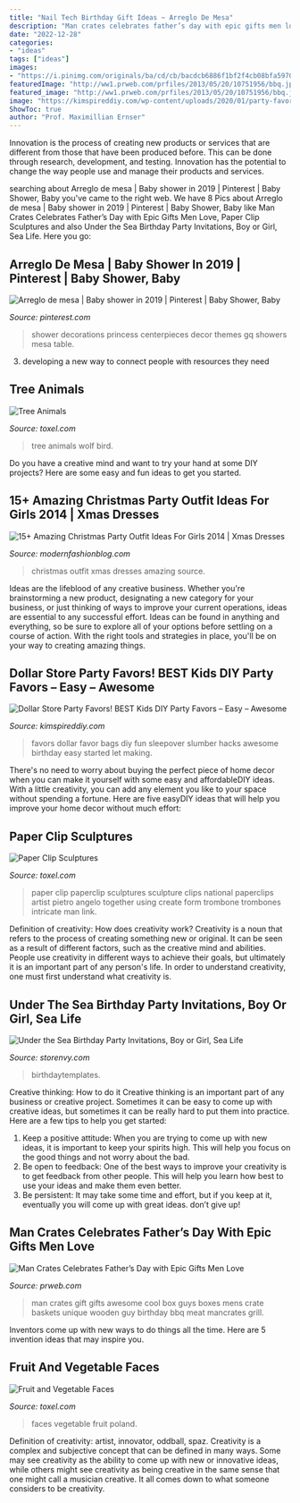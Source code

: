 ```yaml
---
title: "Nail Tech Birthday Gift Ideas ~ Arreglo De Mesa"
description: "Man crates celebrates father’s day with epic gifts men love"
date: "2022-12-28"
categories:
- "ideas"
tags: ["ideas"]
images:
- "https://i.pinimg.com/originals/ba/cd/cb/bacdcb6886f1bf2f4cb08bfa5970be0d.jpg"
featuredImage: "http://ww1.prweb.com/prfiles/2013/05/20/10751956/bbq.jpg"
featured_image: "http://ww1.prweb.com/prfiles/2013/05/20/10751956/bbq.jpg"
image: "https://kimspireddiy.com/wp-content/uploads/2020/01/party-favors-dollar-store-eyelashes-2.jpg"
ShowToc: true
author: "Prof. Maximillian Ernser"
---
```



Innovation is the process of creating new products or services that are different from those that have been produced before. This can be done through research, development, and testing. Innovation has the potential to change the way people use and manage their products and services.

	

		
searching about Arreglo de mesa | Baby shower in 2019 | Pinterest | Baby Shower, Baby you've came to the right web. We have 8 Pics about Arreglo de mesa | Baby shower in 2019 | Pinterest | Baby Shower, Baby like Man Crates Celebrates Father’s Day with Epic Gifts Men Love, Paper Clip Sculptures and also Under the Sea Birthday Party Invitations, Boy or Girl, Sea Life. Here you go:
		
    
## Arreglo De Mesa | Baby Shower In 2019 | Pinterest | Baby Shower, Baby

<img loading=lazy src="https://i.pinimg.com/originals/ba/cd/cb/bacdcb6886f1bf2f4cb08bfa5970be0d.jpg" onerror="this.onerror=null;this.src='https://tse2.mm.bing.net/th?id=OIP.-CCsL06_hvju_uN4RYuwTAHaLM&amp;pid=15.1';" alt="Arreglo de mesa | Baby shower in 2019 | Pinterest | Baby Shower, Baby">

_Source: pinterest.com_

>shower decorations princess centerpieces decor themes gq showers mesa table. 

	

3. developing a new way to connect people with resources they need 

    
## Tree Animals

<img loading=lazy src="http://www.toxel.com/wp-content/uploads/2016/08/treeanimals07.jpg" onerror="this.onerror=null;this.src='https://tse2.mm.bing.net/th?id=OIP.db93xc52W5YdPhZcdknGrAAAAA&amp;pid=15.1';" alt="Tree Animals">

_Source: toxel.com_

>tree animals wolf bird. 

	

Do you have a creative mind and want to try your hand at some DIY projects? Here are some easy and fun ideas to get you started.

    
## 15+ Amazing Christmas Party Outfit Ideas For Girls 2014 | Xmas Dresses

<img loading=lazy src="http://modernfashionblog.com/wp-content/uploads/2014/11/15-Amazing-Christmas-Party-Outfit-Ideas-For-Girls-2014-Xmas-Dresses-16.jpg" onerror="this.onerror=null;this.src='https://tse3.mm.bing.net/th?id=OIP.BMvwIQ62w7LDsLBb310UxQHaLi&amp;pid=15.1';" alt="15+ Amazing Christmas Party Outfit Ideas For Girls 2014 | Xmas Dresses">

_Source: modernfashionblog.com_

>christmas outfit xmas dresses amazing source. 

	

Ideas are the lifeblood of any creative business. Whether you're brainstorming a new product, designating a new category for your business, or just thinking of ways to improve your current operations, ideas are essential to any successful effort. Ideas can be found in anything and everything, so be sure to explore all of your options before settling on a course of action. With the right tools and strategies in place, you'll be on your way to creating amazing things.

    
## Dollar Store Party Favors! BEST Kids DIY Party Favors – Easy – Awesome

<img loading=lazy src="https://kimspireddiy.com/wp-content/uploads/2020/01/party-favors-dollar-store-eyelashes-2.jpg" onerror="this.onerror=null;this.src='https://tse4.mm.bing.net/th?id=OIP.yG2NgOJpSijPC7gh7qT_kwHaJ4&amp;pid=15.1';" alt="Dollar Store Party Favors! BEST Kids DIY Party Favors – Easy – Awesome">

_Source: kimspireddiy.com_

>favors dollar favor bags diy fun sleepover slumber hacks awesome birthday easy started let making. 

	

There's no need to worry about buying the perfect piece of home decor when you can make it yourself with some easy and affordableDIY ideas. With a little creativity, you can add any element you like to your space without spending a fortune. Here are five easyDIY ideas that will help you improve your home decor without much effort: 

    
## Paper Clip Sculptures

<img loading=lazy src="http://www.toxel.com/wp-content/uploads/2014/08/paperclipasculpture12.jpg" onerror="this.onerror=null;this.src='https://tse3.mm.bing.net/th?id=OIP.8HG2pdJO_Ly1XegslKnjtQHaM3&amp;pid=15.1';" alt="Paper Clip Sculptures">

_Source: toxel.com_

>paper clip paperclip sculptures sculpture clips national paperclips artist pietro angelo together using create form trombone trombones intricate man link. 

	

Definition of creativity: How does creativity work?
Creativity is a noun that refers to the process of creating something new or original. It can be seen as a result of different factors, such as the creative mind and abilities. People use creativity in different ways to achieve their goals, but ultimately it is an important part of any person's life. In order to understand creativity, one must first understand what creativity is.

    
## Under The Sea Birthday Party Invitations, Boy Or Girl, Sea Life

<img loading=lazy src="http://dzasv7x7a867v.cloudfront.net/product_photos/15662743/il_fullxfull.351985579_original.jpg" onerror="this.onerror=null;this.src='https://tse2.mm.bing.net/th?id=OIP.oG0V9dBvQhC0gd3s_rJUywHaKX&amp;pid=15.1';" alt="Under the Sea Birthday Party Invitations, Boy or Girl, Sea Life">

_Source: storenvy.com_

>birthdaytemplates. 

	

Creative thinking: How to do it
Creative thinking is an important part of any business or creative project. Sometimes it can be easy to come up with creative ideas, but sometimes it can be really hard to put them into practice. Here are a few tips to help you get started: 
1. Keep a positive attitude: When you are trying to come up with new ideas, it is important to keep your spirits high. This will help you focus on the good things and not worry about the bad. 
2. Be open to feedback: One of the best ways to improve your creativity is to get feedback from other people. This will help you learn how best to use your ideas and make them even better. 
3. Be persistent: It may take some time and effort, but if you keep at it, eventually you will come up with great ideas. don’t give up!

    
## Man Crates Celebrates Father’s Day With Epic Gifts Men Love

<img loading=lazy src="http://ww1.prweb.com/prfiles/2013/05/20/10751956/bbq.jpg" onerror="this.onerror=null;this.src='https://tse4.mm.bing.net/th?id=OIP._PR0q7AkAFmZPzI6H7GIBAHaHa&amp;pid=15.1';" alt="Man Crates Celebrates Father’s Day with Epic Gifts Men Love">

_Source: prweb.com_

>man crates gift gifts awesome cool box guys boxes mens crate baskets unique wooden guy birthday bbq meat mancrates grill. 

	

Inventors come up with new ways to do things all the time. Here are 5 invention ideas that may inspire you.

    
## Fruit And Vegetable Faces

<img loading=lazy src="http://www.toxel.com/wp-content/uploads/2020/06/fruitfaces03.jpg" onerror="this.onerror=null;this.src='https://tse2.mm.bing.net/th?id=OIP.S0_uzihyf6C0LXGGaOX46gAAAA&amp;pid=15.1';" alt="Fruit and Vegetable Faces">

_Source: toxel.com_

>faces vegetable fruit poland. 

	

Definition of creativity: artist, innovator, oddball, spaz.
Creativity is a complex and subjective concept that can be defined in many ways. Some may see creativity as the ability to come up with new or innovative ideas, while others might see creativity as being creative in the same sense that one might call a musician creative. It all comes down to what someone considers to be creativity.

